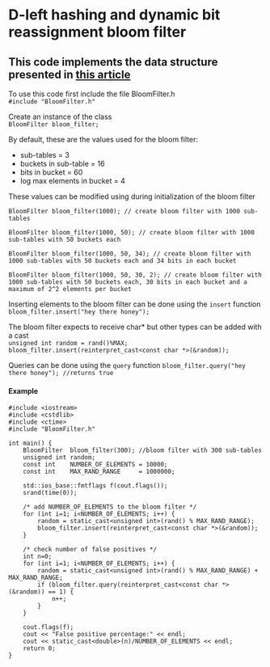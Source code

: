 # D-left hashing and dynamic bit reassignment bloom filter
## This code implements the data structure presented in [this article](https://www.google.com)

To use this code first include the file BloomFilter.h  
`#include "BloomFilter.h"`

Create an instance of the class  
`BloomFilter bloom_filter;`  

By default, these are the values used for the bloom filter:
* sub-tables = 3
* buckets in sub-table = 16 
* bits in bucket = 60
* log max elements in bucket = 4

These values can be modified using during initialization of the bloom filter    

`BloomFilter bloom_filter(1000); // create bloom filter with 1000 sub-tables`  

`BloomFilter bloom_filter(1000, 50); // create bloom filter with 1000 sub-tables with 50 buckets each`   

`BloomFilter bloom_filter(1000, 50, 34); // create bloom filter with 1000 sub-tables with 50 buckets each and 34 bits in each bucket`  

`BloomFilter bloom_filter(1000, 50, 30, 2); // create bloom filter with 1000 sub-tables with 50 buckets each, 30 bits in each bucket and a maximum of 2^2 elements per bucket`  

Inserting elements to the bloom filter can be done using the `insert` function  
`bloom_filter.insert("hey there honey");`  

The bloom filter expects to receive char* but other types can be added with a cast  
`unsigned int random = rand()%MAX;`
`bloom_filter.insert(reinterpret_cast<const char *>(&random));`

Queries can be done using the `query` function
`bloom_filter.query("hey there honey"); //returns true`  


#### Example
```
#include <iostream>
#include <cstdlib>
#include <ctime>
#include "BloomFilter.h"

int main() {
    BloomFilter  bloom_filter(300); //bloom filter with 300 sub-tables
    unsigned int random;
    const int    NUMBER_OF_ELEMENTS = 10000;
    const int    MAX_RAND_RANGE     = 1000000;

    std::ios_base::fmtflags f(cout.flags());
    srand(time(0));

    /* add NUMBER_OF_ELEMENTS to the bloom filter */
    for (int i=1; i<NUMBER_OF_ELEMENTS; i++) {
        random = static_cast<unsigned int>(rand() % MAX_RAND_RANGE);
        bloom_filter.insert(reinterpret_cast<const char *>(&random));
    }

    /* check number of false positives */
    int n=0;
    for (int i=1; i<NUMBER_OF_ELEMENTS; i++) {
        random = static_cast<unsigned int>(rand() % MAX_RAND_RANGE) + MAX_RAND_RANGE;
        if (bloom_filter.query(reinterpret_cast<const char *>(&random)) == 1) {
            n++;
        }
    }

    cout.flags(f);
    cout << "False positive percentage:" << endl;
    cout << static_cast<double>(n)/NUMBER_OF_ELEMENTS << endl;
    return 0;
}
```
